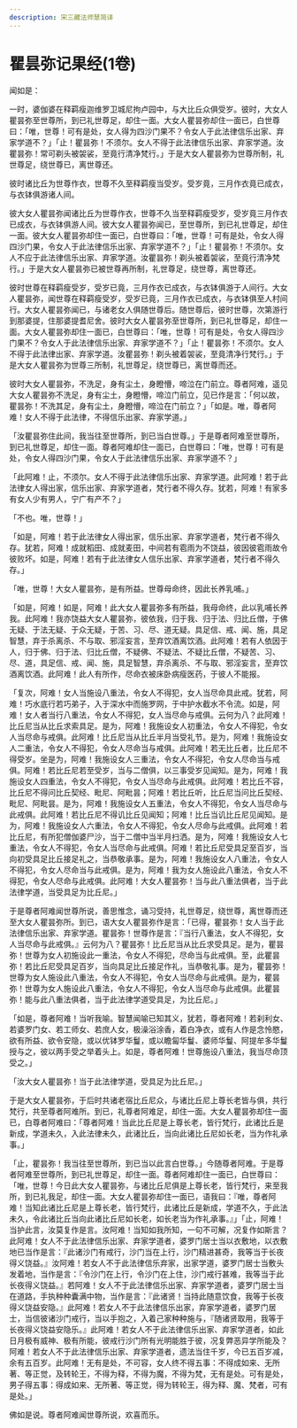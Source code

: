 ```yaml
---
description: 宋三藏法师慧简译
---
```


# 瞿昙弥记果经(1卷)

闻如是：

一时，婆伽婆在释羁瘦迦维罗卫城尼拘卢园中，与大比丘众俱受岁。彼时，大女人瞿昙弥至世尊所，到已礼世尊足，却住一面。大女人瞿昙弥却住一面已，白世尊曰：「唯，世尊！可有是处，女人得为四沙门果不？令女人于此法律信乐出家、弃家学道不？」「止！瞿昙弥！不须尔。女人不得于此法律信乐出家、弃家学道。汝瞿昙弥！常可剃头被袈裟，至竟行清净梵行。」于是大女人瞿昙弥为世尊所制，礼世尊足，绕世尊已，离世尊还。

彼时诸比丘为世尊作衣，世尊不久至释羁瘦当受岁。受岁竟，三月作衣竟已成衣，与衣钵俱游诸人间。

彼大女人瞿昙弥闻诸比丘为世尊作衣，世尊不久当至释羁瘦受岁，受岁竟三月作衣已成衣，与衣钵俱游人间。彼大女人瞿昙弥闻已，至世尊所，到已礼世尊足，却住一面。彼大女人瞿昙弥却住一面已，白世尊曰：「唯，世尊！可有是处，令女人得四沙门果，令女人于此法律信乐出家、弃家学道不？」「止！瞿昙弥！不须尔。女人不应于此法律信乐出家、弃家学道。汝瞿昙弥！剃头被着袈裟，至竟行清净梵行。」于是大女人瞿昙弥已被世尊再所制，礼世尊足，绕世尊，离世尊还。

彼时世尊在释羁瘦受岁，受岁已竟，三月作衣已成衣，与衣钵俱游于人间行。大女人瞿昙弥，闻世尊在释羁瘦受岁，受岁已竟，三月作衣已成衣，与衣钵俱至人村间行。大女人瞿昙弥闻已，与诸老女人俱随世尊后。随世尊后，彼时世尊，次第游行到那婆提，住那婆提耆尼舍。彼时大女人瞿昙弥至世尊所，到已礼世尊足，却住一面。大女人瞿昙弥却住一面已，白世尊曰：「唯，世尊！可有是处，令女人得四沙门果不？令女人于此法律信乐出家、弃家学道不？」「止！瞿昙弥！不须尔。女人不得于此法律出家、弃家学道。汝瞿昙弥！剃头被着袈裟，至竟清净行梵行。」于是大女人瞿昙弥为世尊三所制，礼世尊足，绕世尊已，离世尊而还。

彼时大女人瞿昙弥，不洗足，身有尘土，身瞪懵，啼泣在门前立。尊者阿难，遥见大女人瞿昙弥不洗足，身有尘土，身瞪懵，啼泣门前立，见已作是言：「何以故，瞿昙弥！不洗其足，身有尘土，身瞪懵，啼泣在门前立？」「如是。唯，尊者阿难！女人不得于此法律，不得信乐出家、弃家学道。」

「汝瞿昙弥住此间，我当往至世尊所，到已当白世尊。」于是尊者阿难至世尊所，到已礼世尊足，却住一面。尊者阿难却住一面已，白世尊曰：「唯，世尊！可有是处，令女人得四沙门果，令女人于此法律信乐出家、弃家学道不？」

「此阿难！止，不须尔。女人不得于此法律信乐出家、弃家学道。此阿难！若于此法律女人得出家，信乐出家、弃家学道者，梵行者不得久存。犹若，阿难！有家多有女人少有男人，宁广有产不？」

「不也。唯，世尊！」

「如是，阿难！若于此法律女人得出家，信乐出家、弃家学道者，梵行者不得久存。犹若，阿难！成就稻田、成就麦田，中间若有雹雨为不饶益，彼因彼雹雨故令彼败坏。如是，阿难！若有于此法律女人信乐出家、弃家学道者，梵行者不得久存。」

「唯，世尊！大女人瞿昙弥，是有所益。世尊母命终，因此长养乳哺。」

「如是，阿难！如是，阿难！此大女人瞿昙弥多有所益，我母命终，此以乳哺长养我。此阿难！我亦饶益大女人瞿昙弥，彼依我，归于我、归于法、归比丘僧，于佛无疑、于法无疑、于众无疑，于苦、习、尽、道无疑。具足信、戒、闻、施，具足智慧，弃于杀离杀、不与取、邪淫妄言，至弃饮酒离饮酒。此阿难！若有人依因于人，归于佛、归于法、归比丘僧，不疑佛、不疑法、不疑比丘僧，不疑苦、习、尽、道，具足信、戒、闻、施，具足智慧，弃杀离杀、不与取、邪淫妄言，至弃饮酒离饮酒。此阿难！此人有所作，尽命衣被床卧病瘦医药，于彼人不能报。

「复次，阿难！女人当施设八重法，令女人不得犯，女人当尽命具此戒。犹若，阿难！巧水底行若巧弟子，入于深水中而施罗网，于中护水截水不令流。如是，阿难！女人者当行八重法，令女人不得犯，女人当尽命与戒俱。云何为八？此阿难！比丘尼当从比丘求索具足。是为，阿难！我施设女人初重法，令女人不得犯，令女人当尽命与戒俱。此阿难！比丘尼当从比丘半月当受礼节。是为，阿难！我施设女人二重法，令女人不得犯，令女人尽命当与戒俱。此阿难！若无比丘者，比丘尼不得受岁。坐是为，阿难！我施设女人三重法，令女人不得犯，令女人尽命当与戒俱。阿难！若比丘尼若至受岁，当与二僧俱，以三事受岁见闻知。是为，阿难！我施设女人四重法，令女人不得犯，令女人当尽命与此戒俱。此阿难！若比丘不容，比丘尼不得问比丘契经、毗尼、阿毗昙；阿难！若比丘听，比丘尼当问比丘契经、毗尼、阿毗昙。是为，阿难！我施设女人五重法，令女人不得犯，令女人当尽命与此戒俱。此阿难！若比丘尼不得讥比丘见闻知；阿难！比丘当讥比丘尼见闻知。是为，阿难！我施设女人六重法，令女人不得犯，令女人尽命与此戒俱。此阿难！若比丘尼，有所犯僧伽婆尸沙，当于二僧中当半月扫洒。是为，阿难！我施设女人七重法，令女人不得犯，令女人当尽命与此戒俱。阿难！若比丘尼受具足至百岁，当向初受具足比丘接足礼之，当恭敬承事。是为，阿难！我施设女人八重法，令女人不得犯，令女人尽命当与此戒俱。是为，阿难！我为女人施设此八重法，令女人不得犯，令女人尽命与此戒俱。此阿难！大女人瞿昙弥！当与此八重法俱者，当于此法律学道，当受具足为比丘尼。」

于是尊者阿难闻世尊所说，善思惟念，诵习受持，礼世尊足，绕世尊，离世尊而还至大女人瞿昙弥所。到已，语大女人瞿昙弥作是言：「已得，瞿昙弥！女人当于此法律信乐出家、弃家学道。瞿昙弥！世尊作是言：『当行八重法，女人不得犯，女人当尽命与此戒俱。』云何为八？瞿昙弥！比丘尼当从比丘求受具足。是为，瞿昙弥！世尊为女人初施设此一重法，令女人不得犯，尽命当与此戒俱。至，此瞿昙弥！若比丘尼受具足百岁，当向具足比丘接足作礼，当恭敬礼事。是为，瞿昙弥！世尊为女人施设此八重法，令女人不得犯，令女人当尽命与此戒俱。是为，瞿昙弥！世尊为女人施设此八重法，令女人不得犯，令女人当尽命与此戒俱。此瞿昙弥！能与此八重法俱者，当于此法律学道受具足，为比丘尼。」

「如是，尊者阿难！当听我喻。智慧闻喻已知其义，犹若，尊者阿难！若刹利女、若婆罗门女、若工师女、若庶人女，极澡浴涂香，着白净衣，或有人作是念怜愍，欲有所益、欲令安隐，或以优钵罗华鬘，或以瞻匐华鬘、婆师华鬘、阿提牟多华鬘授与之，彼以两手受之举着头上。如是，尊者阿难！世尊施设八重法，我当尽命顶受之。」

「汝大女人瞿昙弥！当于此法律学道，受具足为比丘尼。」

于是大女人瞿昙弥，于后时共诸老宿比丘尼众，与诸比丘尼上尊长老皆与俱，共行梵行，共至尊者阿难所。到已，礼尊者阿难足，却住一面。大女人瞿昙弥却住一面已，白尊者阿难曰：「尊者阿难！当此比丘尼是上尊长老，皆行梵行，此诸比丘是新成，学道未久，入此法律未久，此诸比丘，当向此诸比丘尼如长老，当为作礼承事。」

「止，瞿昙弥！我当往至世尊所，到已当以此言白世尊。」今随尊者阿难。于是尊者阿难至世尊所，到已礼世尊足，却住一面。尊者阿难却住一面已，白世尊曰：「唯，世尊！今日此大女人瞿昙弥，与诸比丘尼俱是上尊长老，皆行梵行，来至我所，到已礼我足，却住一面。大女人瞿昙弥却住一面已，语我曰：『唯，尊者阿难！当知此诸比丘尼是上尊长老，皆行梵行，此诸比丘是新成，学道不久，于此法未久，令此诸比丘当向此诸比丘尼如长老，如长老当为作礼承事。』」「止，阿难！当护此言，汝莫复作是言。汝阿难！当知如我所知，一句不可解，况复作如斯言？此阿难！女人不于此法律信乐出家、弃家学道者，婆罗门居士当以衣敷地，以衣敷地已当作是言：『此诸沙门有戒行，沙门当在上行，沙门精进甚奇，我等当于长夜得义饶益。』汝阿难！若女人不于此法律信乐弃家，出家学道，婆罗门居士当敷头发着地，当作是言：『令沙门在上行，令沙门在上住，沙门戒行甚难，我等当于此长夜得义饶益。』若阿难！女人不于此法律信乐出家、弃家学道者，婆罗门居士当在道路，手执种种囊满中物，当作是言：『此诸贤！当持此随意饮食，我等于长夜得义饶益安隐。』此阿难！若女人不于此法律信乐出家，弃家学道者，婆罗门居士，当信彼诸沙门戒行，当以手抱之，入着己家种种施与，『随诸贤取用，我等于长夜得义饶益安隐乐。』此阿难！若女人不于此法律信乐出家、弃家学道者，如此日月极有威神、极有所能，彼戒行沙门所有光明能胜于彼，况复弊恶异学所能及？阿难！若女人不于此法律信乐出家、弃家学道者，遗法当住千岁，今已五百岁减，余有五百岁。此阿难！无有是处，不可容，女人终不得五事：不得成如来、无所著、等正觉，及转轮王，不得为释，不得为魔，不得为梵，无有是处。可有是处，男子得五事：得成如来、无所著、等正觉，得为转轮王，得为释、魔、梵者，可有是处。」

佛如是说。尊者阿难闻世尊所说，欢喜而乐。

